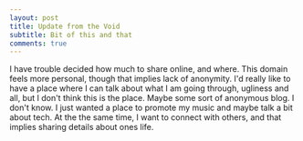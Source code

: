 ```yaml
---
layout: post
title: Update from the Void
subtitle: Bit of this and that
comments: true
---
```


I have trouble decided how much to share online, and where. This domain feels more personal, though that implies lack of anonymity. I'd really like to have a place where I can talk about what I am going through, ugliness and all, but I don't think this is the place. Maybe some sort of anonymous blog. I don't know. I just wanted a place to promote my music and maybe talk a bit about tech. At the the same time, I want to connect with others, and that implies sharing details about ones life.
